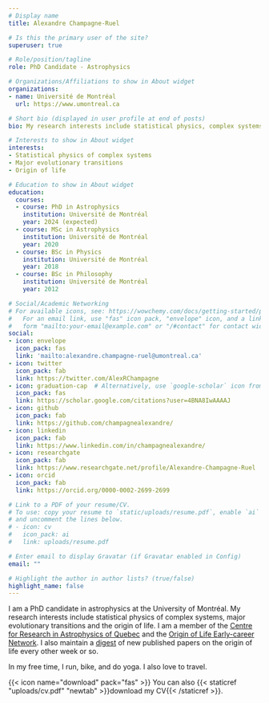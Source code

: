 ```yaml
---
# Display name
title: Alexandre Champagne‑Ruel

# Is this the primary user of the site?
superuser: true

# Role/position/tagline
role: PhD Candidate - Astrophysics

# Organizations/Affiliations to show in About widget
organizations:
- name: Université de Montréal
  url: https://www.umontreal.ca

# Short bio (displayed in user profile at end of posts)
bio: My research interests include statistical physics, complex systems and major evolutionary transitions.

# Interests to show in About widget
interests:
- Statistical physics of complex systems
- Major evolutionary transitions
- Origin of life

# Education to show in About widget
education:
  courses:
  - course: PhD in Astrophysics
    institution: Université de Montréal
    year: 2024 (expected)
  - course: MSc in Astrophysics
    institution: Université de Montréal
    year: 2020
  - course: BSc in Physics
    institution: Université de Montréal
    year: 2018
  - course: BSc in Philosophy
    institution: Université de Montréal
    year: 2012

# Social/Academic Networking
# For available icons, see: https://wowchemy.com/docs/getting-started/page-builder/#icons
#   For an email link, use "fas" icon pack, "envelope" icon, and a link in the
#   form "mailto:your-email@example.com" or "/#contact" for contact widget.
social:
- icon: envelope
  icon_pack: fas
  link: 'mailto:alexandre.champagne-ruel@umontreal.ca'
- icon: twitter
  icon_pack: fab
  link: https://twitter.com/AlexRChampagne
- icon: graduation-cap  # Alternatively, use `google-scholar` icon from `ai` icon pack
  icon_pack: fas
  link: https://scholar.google.com/citations?user=4BNA8IwAAAAJ
- icon: github
  icon_pack: fab
  link: https://github.com/champagnealexandre/
- icon: linkedin
  icon_pack: fab
  link: https://www.linkedin.com/in/champagnealexandre/
- icon: researchgate
  icon_pack: fab
  link: https://www.researchgate.net/profile/Alexandre-Champagne-Ruel
- icon: orcid
  icon_pack: fab
  link: https://orcid.org/0000-0002-2699-2699

# Link to a PDF of your resume/CV.
# To use: copy your resume to `static/uploads/resume.pdf`, enable `ai` icons in `params.toml`, 
# and uncomment the lines below.
# - icon: cv
#   icon_pack: ai
#   link: uploads/resume.pdf

# Enter email to display Gravatar (if Gravatar enabled in Config)
email: ""

# Highlight the author in author lists? (true/false)
highlight_name: false
---
```


I am a PhD candidate in astrophysics at the University of Montréal. My research interests include statistical physics of complex systems, major evolutionary transitions and the origin of life. I am a member of the [Centre for Research in Astrophysics of Quebec](http://craq-astro.ca/?lang=en) and the [Origin of Life Early-career Network](https://oolen.org/). I also maintain a [digest](ool-digest/) of new published papers on the origin of life every other week or so.

In my free time, I run, bike, and do yoga. I also love to travel.

{{< icon name="download" pack="fas" >}} You can also {{< staticref "uploads/cv.pdf" "newtab" >}}download my CV{{< /staticref >}}.

